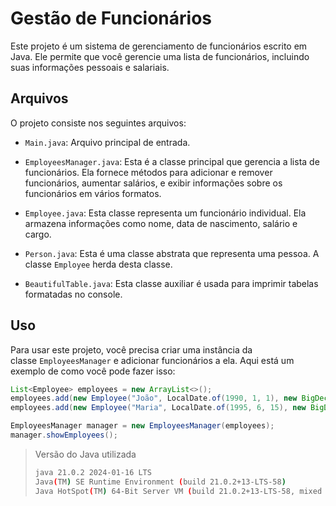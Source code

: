 # Gestão de Funcionários

Este projeto é um sistema de gerenciamento de funcionários escrito em Java. Ele permite que você gerencie uma lista de funcionários, incluindo suas informações pessoais e salariais.

## Arquivos

O projeto consiste nos seguintes arquivos:

- `Main.java`: Arquivo principal de entrada.

- `EmployeesManager.java`: Esta é a classe principal que gerencia a lista de funcionários. Ela fornece métodos para adicionar e remover funcionários, aumentar salários, e exibir informações sobre os funcionários em vários formatos.

- `Employee.java`: Esta classe representa um funcionário individual. Ela armazena informações como nome, data de nascimento, salário e cargo.

- `Person.java`: Esta é uma classe abstrata que representa uma pessoa. A classe `Employee` herda desta classe.

- `BeautifulTable.java`: Esta classe auxiliar é usada para imprimir tabelas formatadas no console.

## Uso

Para usar este projeto, você precisa criar uma instância da classe `EmployeesManager` e adicionar funcionários a ela. Aqui está um exemplo de como você pode fazer isso:

```java
List<Employee> employees = new ArrayList<>();
employees.add(new Employee("João", LocalDate.of(1990, 1, 1), new BigDecimal("3000.00"), "Gerente"));
employees.add(new Employee("Maria", LocalDate.of(1995, 6, 15), new BigDecimal("2000.00"), "Desenvolvedor"));

EmployeesManager manager = new EmployeesManager(employees);
manager.showEmployees();
```

> Versão do Java utilizada
>
>```bash
>java 21.0.2 2024-01-16 LTS
>Java(TM) SE Runtime Environment (build 21.0.2+13-LTS-58)
>Java HotSpot(TM) 64-Bit Server VM (build 21.0.2+13-LTS-58, mixed mode, sharing)
>```
